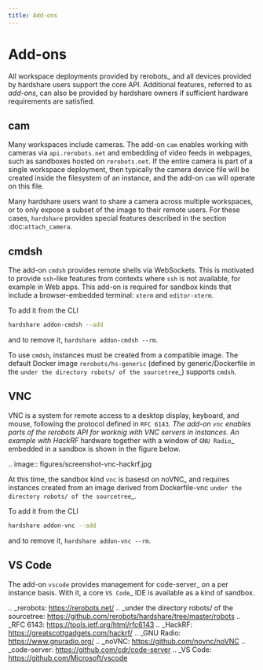 ```yaml
---
title: Add-ons
---
```


# Add-ons

All workspace deployments provided by rerobots_ and all devices provided by
hardshare users support the core API. Additional features, referred to as
*add-ons*, can also be provided by hardshare owners if sufficient hardware
requirements are satisfied.


## cam

Many workspaces include cameras. The add-on `cam` enables working with cameras
via `api.rerobots.net` and embedding of video feeds in webpages, such as
sandboxes hosted on `rerobots.net`. If the entire camera is part of a single
workspace deployment, then typically the camera device file will be created
inside the filesystem of an instance, and the add-on `cam` will operate on
this file.

Many hardshare users want to share a camera across multiple workspaces, or to
only expose a subset of the image to their remote users. For these cases,
`hardshare` provides special features described in the section :doc:`attach_camera`.


## cmdsh

The add-on `cmdsh` provides remote shells via WebSockets. This is motivated to
provide `ssh`-like features from contexts where `ssh` is not available, for
example in Web apps. This add-on is required for sandbox kinds that include a
browser-embedded terminal: `xterm` and `editor-xterm`.

To add it from the CLI

```bash
hardshare addon-cmdsh --add
```

and to remove it, `hardshare addon-cmdsh --rm`.

To use `cmdsh`, instances must be created from a compatible image. The default
Docker image `rerobots/hs-generic` (defined by generic/Dockerfile in the
`under the directory robots/ of the sourcetree`_) supports `cmdsh`.


## VNC

VNC is a system for remote access to a desktop display, keyboard, and mouse,
following the protocol defined in `RFC 6143`_. The add-on `vnc` enables parts
of the rerobots API for worknig with VNC servers in instances. An example with
HackRF_ hardware together with a window of `GNU Radio`_ embedded in a sandbox is
shown in the figure below.

.. image:: figures/screenshot-vnc-hackrf.jpg

At this time, the sandbox kind `vnc` is basesd on noVNC_ and requires
instances created from an image derived from Dockerfile-vnc `under the directory
robots/ of the sourcetree`_.

To add it from the CLI

```bash
hardshare addon-vnc --add
```

and to remove it, `hardshare addon-vnc --rm`.


## VS Code

The add-on `vscode` provides management for code-server_ on a per instance
basis. With it, a core `VS Code`_ IDE is available as a kind of sandbox.


.. _rerobots: https://rerobots.net/
.. _under the directory robots/ of the sourcetree: https://github.com/rerobots/hardshare/tree/master/robots
.. _RFC 6143: https://tools.ietf.org/html/rfc6143
.. _HackRF: https://greatscottgadgets.com/hackrf/
.. _GNU Radio: https://www.gnuradio.org/
.. _noVNC: https://github.com/novnc/noVNC
.. _code-server: https://github.com/cdr/code-server
.. _VS Code: https://github.com/Microsoft/vscode
